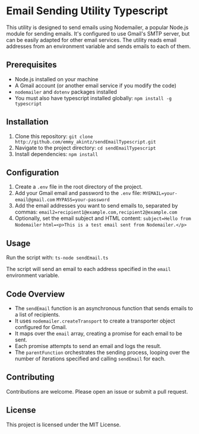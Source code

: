 # Email Sending Utility Typescript

 This utility is designed to send emails using Nodemailer, a popular Node.js module for sending emails. It's configured to use Gmail's SMTP server, but can be easily adapted for other email services. The utility reads email addresses from an environment variable and sends emails to each of them.

## Prerequisites

* Node.js installed on your machine
* A Gmail account (or another email service if you modify the code)
* `nodemailer` and `dotenv` packages installed
* You must also have typescript installed globally:
 `npm install -g typescript`

## Installation

1. Clone this repository:
 `git clone http://github.com/emmy_akintz/sendEmailTypescript.git`
2. Navigate to the project directory:
 `cd sendEmailTypescript`
3. Install dependencies:
 `npm install`

## Configuration

1. Create a `.env` file in the root directory of the project.
2. Add your Gmail email and password to the `.env` file:
 `MYEMAIL=your-email@gmail.com`
 `MYPASS=your-password`
3. Add the email addresses you want to send emails to, separated by commas:
 `email2=recipient1@example.com,recipient2@example.com`
4. Optionally, set the email subject and HTML content:
 `subject=Hello from Nodemailer`
 `html=<p>This is a test email sent from Nodemailer.</p>`

## Usage

 Run the script with:
 `ts-node sendEmail.ts`

 The script will send an email to each address specified in the `email` environment variable.

## Code Overview

* The `sendEmail` function is an asynchronous function that sends emails to a list of recipients.
* It uses `nodemailer.createTransport` to create a transporter object configured for Gmail.
* It maps over the `email` array, creating a promise for each email to be sent.
* Each promise attempts to send an email and logs the result.
* The `parentFunction` orchestrates the sending process, looping over the number of iterations specified and calling `sendEmail` for each.

## Contributing

Contributions are welcome. Please open an issue or submit a pull request.

## License

This project is licensed under the MIT License.
